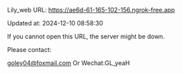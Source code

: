 Lily_web URL: https://ae6d-61-165-102-156.ngrok-free.app

Updated at: 2024-12-10 08:58:30

If you cannot open this URL, the server might be down.

Please contact: 

goley04@foxmail.com Or Wechat:GL_yeaH
